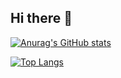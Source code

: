 ## Hi there 👋

[![Anurag's GitHub stats](https://github-readme-stats.vercel.app/api?username=adorablecatdev&show_icons=true)](https://github.com/adorablecatdev/github-readme-stats)

[![Top Langs](https://github-readme-stats.vercel.app/api/top-langs/?username=adorablecatdev&show_icons=true)](https://github.com/adorablecatdev/github-readme-stats)

<!--
**adorablecatdev/adorablecatdev** is a ✨ _special_ ✨ repository because its `README.md` (this file) appears on your GitHub profile.

Here are some ideas to get you started:

- 🔭 I’m currently working on ...
- 🌱 I’m currently learning ...
- 👯 I’m looking to collaborate on ...
- 🤔 I’m looking for help with ...
- 💬 Ask me about ...
- 📫 How to reach me: ...
- 😄 Pronouns: ...
- ⚡ Fun fact: ...
-->
